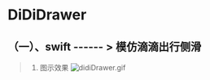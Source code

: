 # DiDiDrawer
## （一）、swift ------ > 模仿滴滴出行侧滑
> 1.  图示效果 ![didiDrawer.gif](http://upload-images.jianshu.io/upload_images/1874585-2313706132323613.gif?imageMogr2/auto-orient/strip)
